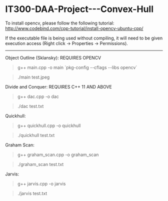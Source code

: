 # IT300-DAA-Project---Convex-Hull

To install opencv, please follow the following tutorial:
http://www.codebind.com/cpp-tutorial/install-opencv-ubuntu-cpp/

If the executable file is being used without compiling, it will need to be given execution access (Right click -> Properties -> Permissions).

---------------------------------------------------------------------------------

Object Outline (Sklansky): REQUIRES OPENCV

> g++ main.cpp -o main \`pkg-config --cflags --libs opencv\`

> ./main test.jpeg


Divide and Conquer: REQUIRES C++ 11 AND ABOVE

> g++ dac.cpp -o dac

> ./dac test.txt

Quickhull:

> g++ quickhull.cpp -o quickhull

> ./quickhull test.txt

Graham Scan:

> g++ graham_scan.cpp -o graham_scan

> ./graham_scan test.txt

Jarvis:

>g++ jarvis.cpp -o jarvis

> ./jarvis test.txt
